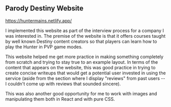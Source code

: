 ## Parody Destiny Website

https://huntermains.netlify.app/

I implemented this website as part of the interview process for a company I was interested in. The premise of the website is that it offers courses taught by well known Destiny content creators so that players can learn how to play the Hunter in PVP game modes. 

This website helped me get more practice in making something completely from scratch and trying to stay true to an example layout. In terms of the content that appears on the website, this was good practice in trying to create concise writeups that would get a potential user invested in using the service (aside from the section where I display "reviews" from past users -- I couldn't come up with reviews that sounded sincere).

This was also another good opportunity for me to work with images and manipulating them both in React and with pure CSS. 
